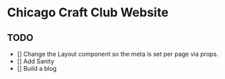# Chicago Craft Club Website

## TODO

- [] Change the Layout component so the meta is set per page via props.
- [] Add Sanity
- [] Build a blog
